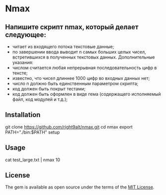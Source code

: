 # Nmax

## Напишите скрипт nmax, который делает следующее:
* читает из входящего потока текстовые данные;
* по завершении ввода выводит n самых больших целых чисел, встретившихся в
полученных текстовых данных.
Дополнительные указания:
* числом считается любая непрерывная последовательность цифр в тексте;
* известно, что чисел длиннее 1000 цифр во входных данных нет;
* число n должно быть единственным параметром скрипта;
* код должен быть покрыт тестами;
* код должен быть оформлен в виде гема (содержащего исполняемый файл, код
модулей и т.д.);


## Installation
git clone https://github.com/right9alt/nmax.git
cd nmax
export PATH="./bin:$PATH"
setup
## Usage
cat test_large.txt | nmax 10
## License

The gem is available as open source under the terms of the [MIT License](http://opensource.org/licenses/MIT).
